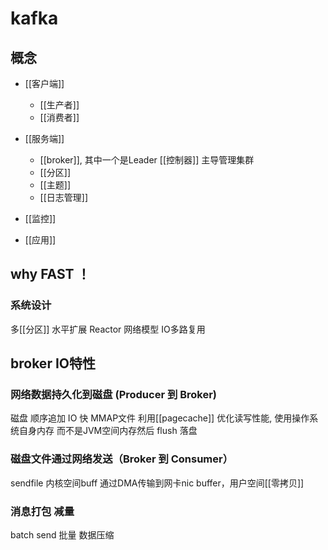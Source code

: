 # kafka
## 概念
 - [[客户端]]
    - [[生产者]]
    - [[消费者]]

- [[服务端]]
    - [[broker]], 其中一个是Leader [[控制器]] 主导管理集群
    - [[分区]]
    - [[主题]]
    - [[日志管理]]

- [[监控]]
- [[应用]]

## why FAST ！
### 系统设计
多[[分区]] 水平扩展
Reactor 网络模型 IO多路复用
## broker IO特性
### 网络数据持久化到磁盘 (Producer 到 Broker)
磁盘 顺序追加 IO 快 
MMAP文件 利用[[pagecache]] 优化读写性能, 使用操作系统自身内存 而不是JVM空间内存然后 flush 落盘

### 磁盘文件通过网络发送（Broker 到 Consumer）
sendfile 内核空间buff 通过DMA传输到网卡nic buffer，用户空间[[零拷贝]] 

### 消息打包 减量
batch send
批量 数据压缩
